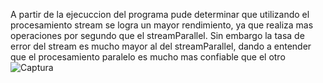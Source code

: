 A partir de la ejecuccion del programa pude determinar que utilizando el procesamiento stream se logra un mayor rendimiento, ya que realiza mas operaciones por segundo 
que el streamParallel. Sin embargo la tasa de error del stream es mucho mayor al del streamParallel, dando a entender que el procesamiento paralelo es mucho mas confiable
que el otro
![Captura](https://github.com/renatowilliner/Williner-ucse-prog2-2023-U2/assets/110939420/87cf7a5d-9090-49fe-8a32-4eee144d6280)


